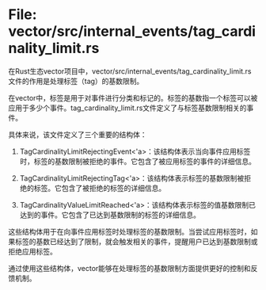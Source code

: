 # File: vector/src/internal_events/tag_cardinality_limit.rs

在Rust生态vector项目中，vector/src/internal_events/tag_cardinality_limit.rs文件的作用是处理标签（tag）的基数限制。

在vector中，标签是用于对事件进行分类和标记的。标签的基数指一个标签可以被应用于多少个事件。tag_cardinality_limit.rs文件定义了与标签基数限制相关的事件。

具体来说，该文件定义了三个重要的结构体：

1. TagCardinalityLimitRejectingEvent<'a>：该结构体表示当向事件应用标签时，标签的基数限制被拒绝的事件。它包含了被应用标签的事件的详细信息。

2. TagCardinalityLimitRejectingTag<'a>：该结构体表示标签的基数限制被拒绝的标签。它包含了被拒绝的标签的详细信息。

3. TagCardinalityValueLimitReached<'a>：该结构体表示标签的值基数限制已达到的事件。它包含了已达到基数限制的标签的详细信息。

这些结构体用于在向事件应用标签时处理标签的基数限制。当尝试应用标签时，如果标签的基数已经达到了限制，就会触发相关的事件，提醒用户已达到基数限制或拒绝应用标签。

通过使用这些结构体，vector能够在处理标签的基数限制方面提供更好的控制和反馈机制。


